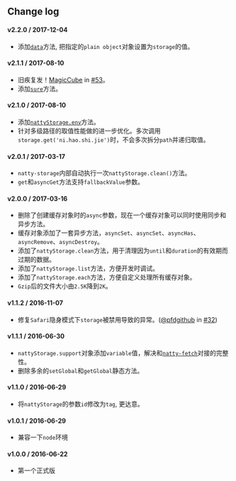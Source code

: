 ## Change log


#### v2.2.0 / 2017-12-04

* 添加[`data`](https://github.com/jias/natty-storage#storagedatadata)方法, 把指定的`plain object`对象设置为`storage`的值。

#### v2.1.1 / 2017-08-10

* 旧疾复发！[MagicCube](https://github.com/MagicCube) in [#53](https://github.com/jias/natty-fetch/issues/53)。
* 添加[`sure`](https://github.com/jias/natty-storage#storagesurepath)方法。

#### v2.1.0 / 2017-08-10

* 添加[`nattyStorage.env`](https://github.com/jias/natty-storage#nattystorageenvenv-hash)方法。
* 针对多级路径的取值性能做的进一步优化。多次调用`storage.get('ni.hao.shi.jie')`时，不会多次拆分`path`并递归取值。

#### v2.0.1 / 2017-03-17

* `natty-storage`内部自动执行一次`nattyStorage.clean()`方法。
* `get`和`asyncGet`方法支持`fallbackValue`参数。

#### v2.0.0 / 2017-03-16

* 删除了创建缓存对象时的`async`参数，现在一个缓存对象可以同时使用同步和异步方法。
* 缓存对象添加了一套异步方法，`asyncSet`、`asyncSet`、`asyncHas`、`asyncRemove`、`asyncDestroy`。
* 添加了`nattyStorage.clean`方法，用于清理因为`until`和`duration`的有效期而过期的数据。
* 添加了`nattyStorage.list`方法，方便开发时调试。
* 添加了`nattyStorage.each`方法，方便自定义处理所有缓存对象。
* `Gzip`后的文件大小由`2.5K`降到`2K`。

#### v1.1.2 / 2016-11-07

* 修复`Safari`隐身模式下`storage`被禁用导致的异常。([@pfdgithub](https://github.com/pfdgithub) in [#32](https://github.com/jias/natty-fetch/issues/32))

#### v1.1.1 / 2016-06-30

* `nattyStorage.support`对象添加`variable`值，解决和[`natty-fetch`](https://github.com/Jias/natty-fetch)对接的完整性。
* 删除多余的`setGlobal`和`getGlobal`静态方法。

#### v1.1.0 / 2016-06-29

* 将`nattyStorage`的参数`id`修改为`tag`, 更达意。

#### v1.0.1 / 2016-06-29

* 兼容一下`node`环境

#### v1.0.0 / 2016-06-22

* 第一个正式版
